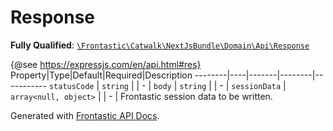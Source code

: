 #  Response

**Fully Qualified**: [`\Frontastic\Catwalk\NextJsBundle\Domain\Api\Response`](../../../../../src/php/NextJsBundle/Domain/Api/Response.php)

{@see https://expressjs.com/en/api.html#res}
Property|Type|Default|Required|Description
--------|----|-------|--------|-----------
`statusCode` | `string` |  | - | 
`body` | `string` |  | - | 
`sessionData` | `array<null, object>` |  | - | Frontastic session data to be written.

Generated with [Frontastic API Docs](https://github.com/FrontasticGmbH/apidocs).
